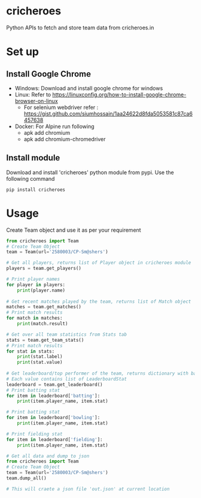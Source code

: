 # cricheroes
Python APIs to fetch and store team data from cricheroes.in

# Set up 
## Install Google Chrome
* Windows: Download and install google chrome for windows 
* Linux: Refer to https://linuxconfig.org/how-to-install-google-chrome-browser-on-linux
  * For selenium webdriver refer : https://gist.github.com/siumhossain/1aa24622d8fda5053581c87ca6457638
* Docker: For Alpine run following
  * apk add chromium
  * apk add  chromium-chromedriver
  
## Install module
Download and install 'cricheroes' python module from pypi.
Use the following command
```
pip install cricheroes
```
# Usage
Create Team object and use it as per your requirement
```python
from cricheroes import Team
# Create Team Object 
team = Team(url='2580003/CP-Sm@shers')

# Get all players, returns list of Player object in cricheroes module
players = team.get_players()

# Print player names
for player in players:
    print(player.name)
    
# Get recent matches played by the team, returns list of Match object
matches = team.get_matches()
# Print match results
for match in matches:
    print(match.result)

# Get over all team statistics from Stats tab
stats = team.get_team_stats()
# Print match results
for stat in stats:
    print(stat.label)
    print(stat.value)
    
# Get leaderboard/top performer of the team, returns dictionary with batting, bowling, fielding statistics
# Each value contains list of LeaderboardStat
leaderboard = team.get_leaderboard()
# Print batting stat
for item in leaderboard['batting']:
    print(item.player_name, item.stat)

# Print batting stat
for item in leaderboard['bowling']:
    print(item.player_name, item.stat)

# Print fielding stat
for item in leaderboard['fielding']:
    print(item.player_name, item.stat)

# Get all data and dump to json
from cricheroes import Team
# Create Team Object 
team = Team(url='2580003/CP-Sm@shers')
team.dump_all()

# This will craete a json file 'out.json' at current location
```

